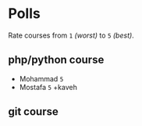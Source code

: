 # Polls

Rate courses from `1` _(worst)_ to `5` _(best)_.

## php/python course

- Mohammad `5`
- Mostafa `5`
+kaveh


## git course

